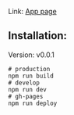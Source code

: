 Link: [App page](https://boortix.github.io/praktikum/)

## Installation: 
Version: v0.0.1

```
# production
npm run build
# develop
npm run dev
# gh-pages
npm run deploy
```
